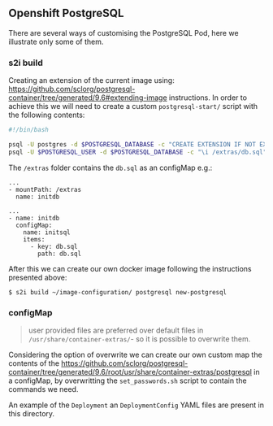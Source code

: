 ## Openshift PostgreSQL

There are several ways of customising the PostgreSQL Pod, here we illustrate only some of them.

### s2i build

Creating an extension of the current image using: https://github.com/sclorg/postgresql-container/tree/generated/9.6#extending-image
instructions.
In order to achieve this we will need to create a custom `postgresql-start/` script with the following contents:

```bash
#!/bin/bash

psql -U postgres -d $POSTGRESQL_DATABASE -c "CREATE EXTENSION IF NOT EXISTS pgcrypto;"
psql -U $POSTGRESQL_USER -d $POSTGRESQL_DATABASE -c "\i /extras/db.sql"
```

The `/extras` folder contains the `db.sql` as an configMap e.g.:

```
...
- mountPath: /extras
  name: initdb

...
- name: initdb
  configMap:
    name: initsql
    items:
      - key: db.sql
        path: db.sql
```

After this we can create our own docker image following the instructions presented above:
```
$ s2i build ~/image-configuration/ postgresql new-postgresql
```

### configMap

> user provided files are preferred over default files in `/usr/share/container-extras/`- so it is possible to overwrite them.

Considering the option of overwrite we can create our own custom map the contents of the https://github.com/sclorg/postgresql-container/tree/generated/9.6/root/usr/share/container-extras/postgresql
in a configMap, by overwritting the `set_passwords.sh` script to contain the commands we need.

An example of the `Deployment` an `DeploymentConfig` YAML files are present in this directory.
